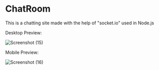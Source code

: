 # ChatRoom
This is a chatting site made with the help of "socket.io" used in Node.js

Desktop Preview:

![Screenshot (15)](https://user-images.githubusercontent.com/85684143/190892789-d3b94773-2689-4d50-a59d-b281b7ce9388.png)


Mobile Preview:

![Screenshot (16)](https://user-images.githubusercontent.com/85684143/190892805-c0e350e1-c6f8-4627-89ae-9f59baca606d.png)
